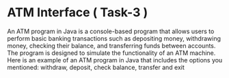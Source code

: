 # ATM Interface ( Task-3 )
An ATM program in Java is a console-based program that allows users to perform basic banking transactions such as depositing money, withdrawing money, checking their balance, and transferring funds between accounts. The program is designed to simulate the functionality of an ATM machine.
Here is an example of an ATM program in Java that includes the options you mentioned: withdraw, deposit, check balance, transfer and exit

